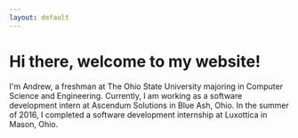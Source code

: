 ```yaml
---
layout: default
--- 
```

# Hi there, welcome to my website!  
I'm Andrew, a freshman at The Ohio State University majoring in Computer Science and Engineering. Currently, I am working as a software development intern at Ascendum Solutions in Blue Ash, Ohio. In the summer of 2016, I completed a software development internship at Luxottica in Mason, Ohio.
